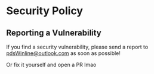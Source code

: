 # Security Policy

## Reporting a Vulnerability

If you find a security vulnerability, please send a report to pdsWinline@outlook.com as soon as possible!

Or fix it yourself and open a PR lmao
